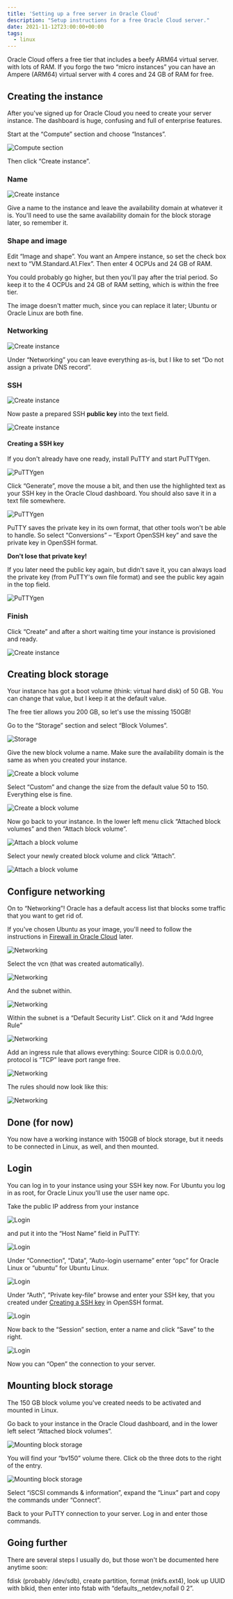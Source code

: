 ```yaml
---
title: 'Setting up a free server in Oracle Cloud'
description: "Setup instructions for a free Oracle Cloud server."
date: 2021-11-12T23:00:00+00:00
tags:
  - linux
---
```

Oracle Cloud offers a free tier that includes a beefy ARM64 virtual server. with lots of RAM.
If you forgo the two “micro instances” you can have an Ampere (ARM64) virtual server with 4 cores and 24 GB of RAM for free.

## Creating the instance

After you've signed up for Oracle Cloud you need to create your server instance. The dashboard is huge, confusing and full of enterprise features.

Start at the “Compute” section and choose “Instances”.

![Compute section](https://bear-images.sfo2.cdn.digitaloceanspaces.com/discoveries/setting-up-a-free-server-in-oracle-cloud-menu-compute.png)

Then click “Create instance”.

### Name

![Create instance](https://bear-images.sfo2.cdn.digitaloceanspaces.com/discoveries/setting-up-a-free-server-in-oracle-cloud-create-instance-1.png)

Give a name to the instance and leave the availability domain at whatever it is. You'll need to use the same availability domain for the block storage later, so remember it.

### Shape and image

Edit “Image and shape”. You want an Ampere instance, so set the check box next to “VM.Standard.A1.Flex”. Then enter 4 OCPUs and 24 GB of RAM.

You could probably go higher, but then you'll pay after the trial period. So keep it to the 4 OCPUs and 24 GB of RAM setting, which is within the free tier.

The image doesn't matter much, since you can replace it later; Ubuntu or Oracle Linux are both fine.

### Networking

![Create instance](https://bear-images.sfo2.cdn.digitaloceanspaces.com/discoveries/setting-up-a-free-server-in-oracle-cloud-create-instance-2.png)

Under “Networking” you can leave everything as-is, but I like to set “Do not assign a private DNS record”.

### SSH

![Create instance](https://bear-images.sfo2.cdn.digitaloceanspaces.com/discoveries/setting-up-a-free-server-in-oracle-cloud-create-instance-3.png)

Now paste a prepared SSH **public key** into the text field.

![Create instance](https://bear-images.sfo2.cdn.digitaloceanspaces.com/discoveries/setting-up-a-free-server-in-oracle-cloud-create-instance-4.png)

#### Creating a SSH key

If you don't already have one ready, install PuTTY and start PuTTYgen.

![PuTTYgen](https://bear-images.sfo2.cdn.digitaloceanspaces.com/discoveries/setting-up-a-free-server-in-oracle-cloud-puttygen-1.png)

Click “Generate”, move the mouse a bit, and then use the highlighted text as your SSH key in the Oracle Cloud dashboard.
You should also save it in a text file somewhere.

![PuTTYgen](https://bear-images.sfo2.cdn.digitaloceanspaces.com/discoveries/setting-up-a-free-server-in-oracle-cloud-puttygen-2.png)

PuTTY saves the private key in its own format, that other tools won't be able to handle.
So select “Conversions” – “Export OpenSSH key” and save the private key in OpenSSH format.

**Don't lose that private key!**

If you later need the public key again, but didn't save it, you can always load the private key (from PuTTY's own file format)
and see the public key again in the top field.

![PuTTYgen](https://bear-images.sfo2.cdn.digitaloceanspaces.com/discoveries/setting-up-a-free-server-in-oracle-cloud-puttygen-3.png)

### Finish

Click “Create” and after a short waiting time your instance is provisioned and ready.

![Create instance](https://bear-images.sfo2.cdn.digitaloceanspaces.com/discoveries/setting-up-a-free-server-in-oracle-cloud-create-instance-5.png)

## Creating block storage

Your instance has got a boot volume (think: virtual hard disk) of 50 GB. You can change that value, but I keep it at the default value.

The free tier allows you 200 GB, so let's use the missing 150GB!

Go to the “Storage” section and select “Block Volumes”.

![Storage](https://bear-images.sfo2.cdn.digitaloceanspaces.com/discoveries/setting-up-a-free-server-in-oracle-cloud-menu-block-volume.png)

Give the new block volume a name. Make sure the availability domain is the same as when you created your instance.

![Create a block volume](https://bear-images.sfo2.cdn.digitaloceanspaces.com/discoveries/setting-up-a-free-server-in-oracle-cloud-create-block-volume-1.png)

Select “Custom” and change the size from the default value 50 to 150. Everything else is fine.

![Create a block volume](https://bear-images.sfo2.cdn.digitaloceanspaces.com/discoveries/setting-up-a-free-server-in-oracle-cloud-create-block-volume-2.png)

Now go back to your instance. In the lower left menu click “Attached block volumes” and then “Attach block volume”.

![Attach a block volume](https://bear-images.sfo2.cdn.digitaloceanspaces.com/discoveries/setting-up-a-free-server-in-oracle-cloud-attach-block-volume-1.png)

Select your newly created block volume and click “Attach”.

![Attach a block volume](https://bear-images.sfo2.cdn.digitaloceanspaces.com/discoveries/setting-up-a-free-server-in-oracle-cloud-attach-block-volume-2.png)

## Configure networking
 
On to “Networking”! Oracle has a default access list that blocks some traffic that you want to get rid of.
 
If you've chosen Ubuntu as your image, you'll need to follow the instructions in [Firewall in Oracle Cloud](firewall-in-oracle-cloud.md) later.
 
![Networking](https://bear-images.sfo2.cdn.digitaloceanspaces.com/discoveries/setting-up-a-free-server-in-oracle-cloud-menu-networking.png)

Select the vcn (that was created automatically).

![Networking](https://bear-images.sfo2.cdn.digitaloceanspaces.com/discoveries/setting-up-a-free-server-in-oracle-cloud-networking-1.png)

And the subnet within.

![Networking](https://bear-images.sfo2.cdn.digitaloceanspaces.com/discoveries/setting-up-a-free-server-in-oracle-cloud-networking-2.png)

Within the subnet is a “Default Security List”. Click on it and “Add Ingree Rule”

![Networking](https://bear-images.sfo2.cdn.digitaloceanspaces.com/discoveries/setting-up-a-free-server-in-oracle-cloud-networking-3.png)

Add an ingress rule that allows everything: Source CIDR is 0.0.0.0/0, protocol is “TCP” leave port range free.

![Networking](https://bear-images.sfo2.cdn.digitaloceanspaces.com/discoveries/setting-up-a-free-server-in-oracle-cloud-networking-4.png)

The rules should now look like this:

![Networking](https://bear-images.sfo2.cdn.digitaloceanspaces.com/discoveries/setting-up-a-free-server-in-oracle-cloud-networking-5.png)

## Done (for now)

You now have a working instance with 150GB of block storage, but it needs to be connected in Linux, as well, and then mounted.

## Login

You can log in to your instance using your SSH key now. For Ubuntu you log in as root, for Oracle Linux you'll use the user name opc.

Take the public IP address from your instance

![Login](https://bear-images.sfo2.cdn.digitaloceanspaces.com/discoveries/setting-up-a-free-server-in-oracle-cloud-login-1.png)

and put it into the “Host Name” field in PuTTY:

![Login](https://bear-images.sfo2.cdn.digitaloceanspaces.com/discoveries/setting-up-a-free-server-in-oracle-cloud-login-2.png)

Under “Connection”, “Data”, “Auto-login username” enter “opc” for Oracle Linux or “ubuntu” for Ubuntu Linux.

![Login](https://bear-images.sfo2.cdn.digitaloceanspaces.com/discoveries/setting-up-a-free-server-in-oracle-cloud-login-3.png)

Under “Auth”, “Private key-file” browse and enter your SSH key, that you created under [Creating a SSH key](#creating-a-ssh-key) in OpenSSH format.

![Login](https://bear-images.sfo2.cdn.digitaloceanspaces.com/discoveries/setting-up-a-free-server-in-oracle-cloud-login-4.png)

Now back to the “Session” section, enter a name and click “Save” to the right.

![Login](https://bear-images.sfo2.cdn.digitaloceanspaces.com/discoveries/setting-up-a-free-server-in-oracle-cloud-login-5.png)

Now you can “Open” the connection to your server.

## Mounting block storage

The 150 GB block volume you've created needs to be activated and mounted in Linux.

Go back to your instance in the Oracle Cloud dashboard, and in the lower left select “Attached block volumes”.

![Mounting block storage](https://bear-images.sfo2.cdn.digitaloceanspaces.com/discoveries/setting-up-a-free-server-in-oracle-cloud-mount-block-volume-1.png)

You will find your “bv150” volume there. Click ob the three dots to the right of the entry.

![Mounting block storage](https://bear-images.sfo2.cdn.digitaloceanspaces.com/discoveries/setting-up-a-free-server-in-oracle-cloud-mount-block-volume-2.png)

Select “iSCSI commands & information”, expand the “Linux” part and copy the commands under “Connect”.

Back to your PuTTY connection to your server. Log in and enter those commands.

## Going further

There are several steps I usually do, but those won't be documented here anytime soon:

fdisk (probably /dev/sdb), create partition, format (mkfs.ext4), look up UUID with blkid, then enter into fstab with “defaults,_netdev,nofail 0 2”.
